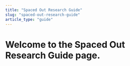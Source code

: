 ```yaml
---
title: "Spaced Out Research Guide"
slug: "spaced-out-research-guide"
article_type: "guide"
---
```


# Welcome to the Spaced Out Research Guide page.
